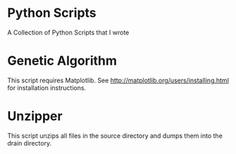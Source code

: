 # Python Scripts
A Collection of Python Scripts that I wrote

# Genetic Algorithm
This script requires Matplotlib. See http://matplotlib.org/users/installing.html for installation instructions.

# Unzipper
This script unzips all files in the source directory and dumps them into the drain directory.